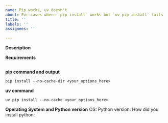 ```yaml
---
name: Pip works, uv doesn't
about: For cases where `pip install` works but `uv pip install` fails
title: ''
labels: ''
assignees: ''

---
```


**Description**
<!-- If you're using a non-standard python setup, please include some context on your setup. -->

**Requirements**
<!-- Please provide a list of requirements (requirements.in or requirements.txt), ideally a minimal set that fails. -->

```

```

**pip command and output**
<!-- The command you use to install with pip. Please make sure you are using `--no-cache-dir` to disable using cached built wheels. You can link long output as a [gist](https://gist.github.com/). -->

```shell
pip install --no-cache-dir <your_options_here>
```

**uv command**
<!-- The command you use to install with uv. Please make sure you are using `--no-cache`. -->

```shell
uv pip install --no-cache <your_options_here>
```

**Operating System and Python version**
OS: 
Python version:
How did you install python:
